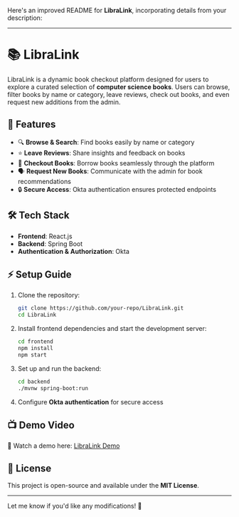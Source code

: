 Here's an improved README for **LibraLink**, incorporating details from your description:  

---

# 📚 LibraLink  

LibraLink is a dynamic book checkout platform designed for users to explore a curated selection of **computer science books**. Users can browse, filter books by name or category, leave reviews, check out books, and even request new additions from the admin.  

## 🚀 Features  
- 🔍 **Browse & Search**: Find books easily by name or category  
- ⭐ **Leave Reviews**: Share insights and feedback on books  
- 📖 **Checkout Books**: Borrow books seamlessly through the platform  
- 🗣️ **Request New Books**: Communicate with the admin for book recommendations  
- 🔒 **Secure Access**: Okta authentication ensures protected endpoints  

## 🛠️ Tech Stack  
- **Frontend**: React.js  
- **Backend**: Spring Boot  
- **Authentication & Authorization**: Okta  

## ⚡ Setup Guide  
1. Clone the repository:  
   ```sh
   git clone https://github.com/your-repo/LibraLink.git
   cd LibraLink
   ```
2. Install frontend dependencies and start the development server:  
   ```sh
   cd frontend
   npm install
   npm start
   ```
3. Set up and run the backend:  
   ```sh
   cd backend
   ./mvnw spring-boot:run
   ```
4. Configure **Okta authentication** for secure access  

## 📺 Demo Video  
🎥 Watch a demo here: [LibraLink Demo](https://www.youtube.com/watch?v=0YiINixW5-4&t=1s)  

## 📄 License  
This project is open-source and available under the **MIT License**.  

---

Let me know if you'd like any modifications! 🚀
